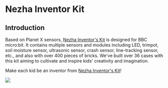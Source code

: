 # Nezha Inventor Kit

## Introduction

Based on Planet X sensors, [Nezha Inventor's Kit](https://www.elecfreaks.com/nezha-inventor-s-kit-for-micro-bit-without-micro-bit-board.html) is designed for BBC micro:bit. It contains multiple sensors and modules including LED, trimpot, soil moisture sensor, ultrasonic sensor, crash sensor, line-tracking sensor, etc., and also with over 400 pieces of bricks. We've built over 36 cases with this kit aiming to cultivate and inspire kids' creativity and imagination.

Make each kid be an inventor from [Nezha Inventor's Kit](https://www.elecfreaks.com/nezha-inventor-s-kit-for-micro-bit-without-micro-bit-board.html)!

![](./images/Nezha-Inventors-kit-for-microbit-01.png)

